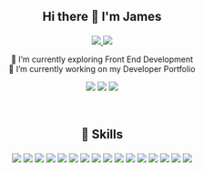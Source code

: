 ## <p align="center">Hi there 👋 I'm James<br/></p>
<p align="center">
  <a href="https://www.linkedin.com/in/james-sutcliffe/" title="Redirect to LinkedIn">
  <img src="https://img.shields.io/badge/LinkedIn-Profile-informational?style=flat&logo=linkedin&logoColor=white&color=0D76A8" />
    </a>
  <a href="https://www.jameshoward.uk/" title="Redirect to Website">
  <img src="https://img.shields.io/badge/-Portfolio-blue" />
 </a>
</p>

<p align="center">
🌱 I’m currently exploring Front End Development<br/>
🔭 I’m currently working on my Developer Portfolio
</p>

<p align="center">
  <img src="https://badges.pufler.dev/visits/jhowards/jhowards" />
  <img src="https://badges.pufler.dev/repos/jhowards" />
  <img src="https://badges.pufler.dev/commits/monthly/jhowards" />
</p>

<br/>

## <p align="center">💼 Skills</p>
<p align="center">
<img src="https://img.shields.io/badge/-JavaScript-blue"/> <img src="https://img.shields.io/badge/-React-blue"/> <img src="https://img.shields.io/badge/-TypeScript-blue"/> <img src="https://img.shields.io/badge/-Redux-blue"/> <img src="https://img.shields.io/badge/-HTML-blue"/> <img src="https://img.shields.io/badge/-CSS-blue"/> <img src="https://img.shields.io/badge/-Git-blue"/> <img src="https://img.shields.io/badge/-Bootstrap-blue"/> <img src="https://img.shields.io/badge/-Next JS-blue"/> <img src="https://img.shields.io/badge/-REST-blue"/> <img src="https://img.shields.io/badge/-Tailwind CSS-blue"/> <img src="https://img.shields.io/badge/-Figma-blue"/> <img src="https://img.shields.io/badge/-Agile-blue"/> <img src="https://img.shields.io/badge/-Scrum-blue"/> <img src="https://img.shields.io/badge/-Trello-blue"/> <img src="https://img.shields.io/badge/-Vercel-blue"/>
</p>

<br/>
